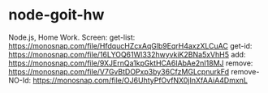 # node-goit-hw


Node.js, Home Work. Screen: get-list: https://monosnap.com/file/HfdqucHZcxAqGlb9EqrH4axzXLCuAC
get-id: https://monosnap.com/file/16LYOQ61Wl332hwyvkiK2BNa5xVhH5 add:
https://monosnap.com/file/9XJErnQa1kpGktHCA6IAbAe2nI18MJ remove:
https://monosnap.com/file/V7GvBtDOPxp3by36CfzMGLcpnurkFd remove-NO-Id:
https://monosnap.com/file/OJ6UhtyPfOvfNX0jInXfAAiA4DmxnL


